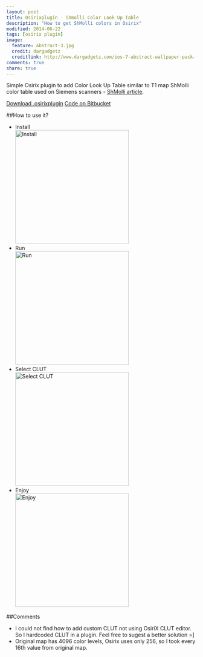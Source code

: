 ```yaml
---
layout: post
title: Osirixplugin - Shmolli Color Look Up Table
description: "How to get ShMolli colors in Osirix"
modified: 2014-06-22
tags: [osirix plugin]
image:
  feature: abstract-3.jpg
  credit: dargadgetz
  creditlink: http://www.dargadgetz.com/ios-7-abstract-wallpaper-pack-for-iphone-5-and-ipod-touch-retina/
comments: true
share: true
---
```


Simple Osirix plugin to add Color Look Up Table similar to T1 map ShMolli color table used on Siemens scanners - [ShMolli article](http://www.jcmr-online.com/content/12/1/69).

<div markdown="0">
<a href="https://bitbucket.org/kwerys/shmolli_clut/downloads/ShMolli_CLUT.osirixplugin.zip" class="btn btn-success">Download .osirixplugin</a>
<a href="https://bitbucket.org/kwerys/shmolli_clut.git" class="btn btn-info">Code on Bitbucket</a>
</div>


##How to use it?

<ul>
  <li>Install
  <br/><a href="{{ site.url }}/images/ShMolli_CLUT/install.png"><img src="{{ site.url }}/images/ShMolli_CLUT/install.png" alt="Install" style="width: 300px"/></a><br/>
  </li>

  <li>Run
  <br/><a href="{{ site.url }}/images/ShMolli_CLUT/run.png"><img src="{{ site.url }}/images/ShMolli_CLUT/run.png" alt="Run" style="width: 300px"/></a><br/>
  </li>

  <li>Select CLUT
  <br/><a href="{{ site.url }}/images/ShMolli_CLUT/selectCLUT.png"><img src="{{ site.url }}/images/ShMolli_CLUT/selectCLUT.png" alt="Select CLUT" style="width: 300px"/></a><br/>
  </li>

  <li>Enjoy
  <br/><a href="{{ site.url }}/images/ShMolli_CLUT/enjoy.png"><img src="{{ site.url }}/images/ShMolli_CLUT/enjoy.png" alt="Enjoy" style="width: 300px"/></a><br/>
  </li>
</ul>

##Comments
* I could not find how to add custom CLUT not using OsiriX CLUT editor. So I hardcoded CLUT in a plugin. Feel free to sugest a better solution =]
* Original map has 4096 color levels, Osirix uses only 256, so I took every 16th value from original map.
